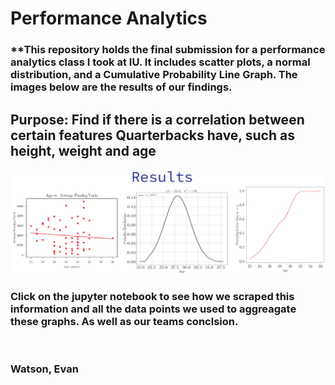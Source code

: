 # Performance Analytics

### **This repository holds the final submission for a performance analytics class I took at IU. It includes scatter plots, a normal distribution, and a Cumulative Probability Line Graph. The images below are the results of our findings.

## Purpose: Find if there is a correlation between certain features Quarterbacks have, such as height, weight and age

<img src="results.png" alt="results"/>

<br>

### Click on the jupyter notebook to see how we scraped this information and all the data points we used to aggreagate these graphs. As well as our teams conclsion.

<br>

### Watson, Evan 